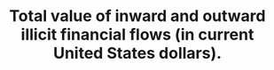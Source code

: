 ---
data_non_statistical: true
goal_meta_link: http://unstats.un.org/sdgs/files/metadata-compilation/Metadata-Goal-16.pdf
goal_meta_link_page: 18
graph: null
graph_status_notes: unk
graph_title: Total value of inward and outward illicit financial flows (in current
  United States dollars).
graph_type: null
graph_type_description: null
has_metadata: true
indicator: 16.4.1
indicator_definition: "From Goal 16 TST Working Group and OHCHR:  Illicit financial\
  \ flows (IFFs) are commonly defined as the transferred monies that is earned, transferred\
  \ or utilized through illicit means, into or out of a country. They include legally\
  \ earned value, money and monetized instruments that are transferred illicitly or\
  \ value, money and monetized instruments that are acquired through illegal activities,\
  \ such as the proceeds of crimes, including corruption and tax evasion. They can\
  \ also capture tax avoidance and trade misinvoicing. Although the UN Economic Commission\
  \ for Africa, UNDP, Global Financial Integrity and others have produced global country-by-country\
  \ estimates for illicit financial flows, more work on methodologies would be required.\
  \ Overview of the main methods of estimating illicit financial flows (adapted from\
  \ the Mbeki Report of the High-level Panel on Illicit Financial Flows from Africa\
  \ (http://www.uneca.org/iff)): In terms of the methodologies used to estimate IFFs,\
  \ several empirical models have been used to estimate both the magnitude of IFFs\
  \ and their economic implications for developing countries. These models and the\
  \ analytic methods underlying them deserve further scrutiny. In particular, four\
  \ methods have dominated the empirical literature: the Hot Money Method, the Dooley\
  \ Method, the World Bank Residual Method and the IMF Direction of Trade Statistics\
  \ (DOTS)'based Trade Mispricing Method. The latter two remain the most widely used.\
  \ The Hot Money Method records IFFs through net errors and omissions in payment\
  \ balances. The Dooley Method relies on the privately held foreign assets reported\
  \ in the balance of payments that do not generate investment income. The World Bank\
  \ Residual Method estimates IFFs as the difference between the source of funds (external\
  \ debt and foreign direct investment) and the use of funds (current account deficit\
  \ and reserves). The Trade Mispricing Model assesses IFFs by looking for disparities\
  \ arising from overinvoicing of imports and underinvoicing of exports after adjusting\
  \ for ordinary price differences. In this model, imports are generally recorded\
  \ after adjusting for the cost of insurance and freight, while exports are usually\
  \ valued free-on-board. To provide the most thorough estimates of IFFs, Global Financial\
  \ Integrity has combined the World Bank Residual Method and the Trade Mispricing\
  \ Model in its computations. ECA has used the Trade Mispricing Model (see Mbeki\
  \ report). An Overview of the Analytical Methodologies Utilized by Global Financial\
  \ Integrity to Study Illicit Financial Flows (adapted from their website: http://www.gfintegrity.org/issues/illicit-financial-flows-analytical-methodologies-utilizedglobal-financial-integrity/):\
  \ Global Financial Integrity (GFI) estimates that nearly US$1 trillion of unrecorded\
  \ money flows out of developing countries annually. There are three forms of unrecorded\
  \ money moving across borders: \tCorrupt: Proceeds of bribery and theft by government\
  \ officials. \tCriminal: Proceeds of drug trading, human trafficking, counterfeiting,\
  \ contraband, and myriad forms of additional activities. \tCommercial: Proceeds\
  \ arising from import and export transactions conducted so as to manipulate customs\
  \ duties, VAT taxes, income taxes, excise taxes, or other sources of government\
  \ revenues. In analyzing IFFs, GFI utilizes sources of data and analytical methodologies\
  \ that have been used by international institutions, governments, and economists\
  \ for decades. Basically, these data sources and methodologies are providing information\
  \ on gaps'gaps in balance of payments data and gaps in trade data. Where recorded\
  \ sources and uses of funds in balance of payments data do not match, the difference\
  \ is net errors and omissions, indicating an inflow or outflow that was not recorded.\
  \ Where bilateral trade data does not match (after adjusting for freight and insurance\
  \ in the data of the importing country) this indicates reinvoicing of transactions\
  \ between export from one country and import into another country. Some reviewers\
  \ of GFI's data sources and analytical methodologies have raised questions, which\
  \ GFI is pleased to address as follows: \tGFI well recognizes that statistics can\
  \ be flawed, due to errors in collection, recording, or conveying. Precisely the\
  \ same point can be made about virtually every other economic analysis ever undertaken.\
  \ GFI uses the best data available, data that has been collected, reported, and\
  \ recorded by governments for decades according to international guidelines issued\
  \ by the IMF. \tThe reliability and accuracy of trade statistics of developing countries\
  \ are regularly assessed through the IMF's Data Quality Assessment Framework under\
  \ the Data component of the Reports on Standards and Codes. These ratings show that\
  \ for all assessed developing countries (about 72) the quality is \"very high\"\
  \ or \"high\". \tGFI does not suggest that every single unrecorded transaction is\
  \ illicit; however, the vast majority of unrecorded transactions are illicit. \t\
  GFI does not use net illicit outflows and illicit inflows. In countries where unrecorded\
  \ outflows and unrecorded inflows roughly balance, it would be a mistake to consider\
  \ that such a country has no problem with unrecorded flows. There is no such concept\
  \ as \"net crime.\" Indeed, in GFI's view, illicit outflows and illicit inflows\
  \ should be added, since both sides of the equation generally produce harm.  From\
  \ UNODC:  There is no single, agreed definition of illicit financial flows (IFF),\
  \ but essentially these are financial flows generated by methods, practices and\
  \ crimes aiming to transfer financial capital in contravention of national or international\
  \ laws. When anlyzing IFF the following components are generally included: proceeds\
  \ of crime, proceeds of corruption (national or international corruption), money\
  \ laundering (including from proceeds of crime), tax evasion, theft of state assets,\
  \ and market and regulatory abuses."
indicator_name: Total value of inward and outward illicit financial flows (in current
  United States dollars).
indicator_sort_order: 16.04.01
indicator_variable: null
layout: indicator
permalink: /16-4-1/
published: true
rationale_interpretation: "From Goal 16 TST Working Group and OHCHR: \n The indicator\
  \ measures an important aspect of target 16.4. The indicator also covers other aspects\
  \ of this target, such as revenues emanating from illicit arms sales and organized\
  \ crime \n\n From UNODC: \n IFF have a negative impact on society in many respects,\
  \ including governance, economic growth and human security. The illicit economy\
  \ generated by IFF can exacerbate conflict for resources, pose impediments to sustainable\
  \ economic growth and promote human right abuses. For instance, illicit markets\
  \ are characterized by greater violence and though violence occurs more commonly\
  \ in connection with illegal than with legal economic activity."
reporting_status: notstarted
sdg_goal: 16
source_active_1: true
source_notes_1: null
source_title_1: null
target: By 2030, significantly reduce illicit financial and arms flows, strengthen
  the recovery and return of stolen assets and combat all forms of organized crime.
target_id: '16.4'
title: Total value of inward and outward illicit financial flows (in current United
  States dollars).
un_custodial_agency: UNODC UNCTAD
un_designated_tier: '3'
variable_description: null
variable_notes: null
---